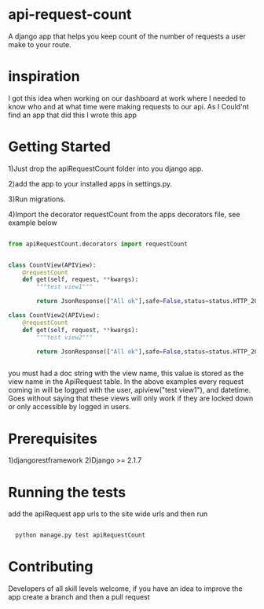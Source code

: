 # api-request-count
A django app that helps you keep count of the
number of requests a user make to your route.

# inspiration
I got this idea when working on our dashboard
at work where I needed to know who and at what
time were making requests to our api. As I Could'nt
find an app that did this I wrote this app

# Getting Started
1)Just drop the apiRequestCount folder into you django app.

2)add the app to your installed apps in settings.py.

3)Run migrations.

4)Import the decorator requestCount from the apps decorators file, see example below

```python

from apiRequestCount.decorators import requestCount


class CountView(APIView):
    @requestCount
    def get(self, request, **kwargs):
        """test view1"""

        return JsonResponse(["All ok"],safe=False,status=status.HTTP_200_OK)

class CountView2(APIView):
    @requestCount
    def get(self, request, **kwargs):
        """test view2"""

        return JsonResponse(["All ok"],safe=False,status=status.HTTP_200_OK)



```
you must had a doc string with the view name, this value is stored as
the view name in the ApiRequest table. In the above examples every request
coming in will be logged with the user, apiview("test view1"), and datetime.
Goes without saying that these views will only work if they are locked
down or only accessible by logged in users.


# Prerequisites
1)djangorestframework
2)Django >= 2.1.7

# Running the tests
add the apiRequest app urls to the site wide urls and
then run

```python

  python manage.py test apiRequestCount


```

# Contributing

Developers of all skill levels welcome, if
you have an idea to improve the app
create a branch and then a pull request

